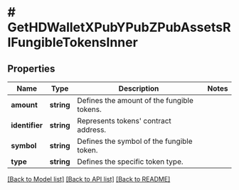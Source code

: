# # GetHDWalletXPubYPubZPubAssetsRIFungibleTokensInner

## Properties

Name | Type | Description | Notes
------------ | ------------- | ------------- | -------------
**amount** | **string** | Defines the amount of the fungible tokens. |
**identifier** | **string** | Represents tokens&#39; contract address. |
**symbol** | **string** | Defines the symbol of the fungible token. |
**type** | **string** | Defines the specific token type. |

[[Back to Model list]](../../README.md#models) [[Back to API list]](../../README.md#endpoints) [[Back to README]](../../README.md)
